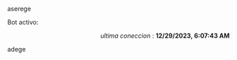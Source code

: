 aserege

<p>Bot activo: </p>
<p align="right"><i>ultima coneccion</i> : <b>12/29/2023, 6:07:43 AM</b></p>

 adege
